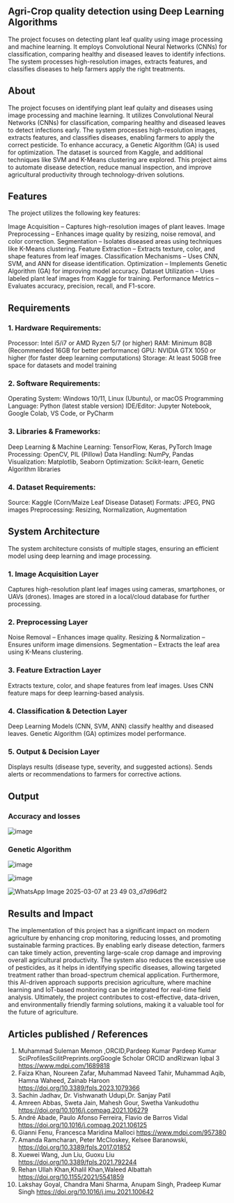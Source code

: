 ## Agri-Crop quality detection using Deep Learning Algorithms
The project focuses on detecting plant leaf quality using image processing and machine learning. It employs Convolutional Neural Networks (CNNs) for classification, comparing healthy and diseased leaves to identify infections. The system processes high-resolution images, extracts features, and classifies diseases to help farmers apply the right treatments.

## About
The project focuses on identifying plant leaf qulaity and diseases using image processing and machine learning. It utilizes Convolutional Neural Networks (CNNs) for classification, comparing healthy and diseased leaves to detect infections early. The system processes high-resolution images, extracts features, and classifies diseases, enabling farmers to apply the correct pesticide. To enhance accuracy, a Genetic Algorithm (GA) is used for optimization. The dataset is sourced from Kaggle, and additional techniques like SVM and K-Means clustering are explored. This project aims to automate disease detection, reduce manual inspection, and improve agricultural productivity through technology-driven solutions.

## Features
The project utilizes the following key features:

Image Acquisition – Captures high-resolution images of plant leaves.
Image Preprocessing – Enhances image quality by resizing, noise removal, and color correction.
Segmentation – Isolates diseased areas using techniques like K-Means clustering.
Feature Extraction – Extracts texture, color, and shape features from leaf images.
Classification Mechanisms – Uses CNN, SVM, and ANN for disease identification.
Optimization – Implements Genetic Algorithm (GA) for improving model accuracy.
Dataset Utilization – Uses labeled plant leaf images from Kaggle for training.
Performance Metrics – Evaluates accuracy, precision, recall, and F1-score.

## Requirements
### 1. Hardware Requirements:
Processor: Intel i5/i7 or AMD Ryzen 5/7 (or higher)
RAM: Minimum 8GB (Recommended 16GB for better performance)
GPU: NVIDIA GTX 1050 or higher (for faster deep learning computations)
Storage: At least 50GB free space for datasets and model training
### 2. Software Requirements:
Operating System: Windows 10/11, Linux (Ubuntu), or macOS
Programming Language: Python (latest stable version)
IDE/Editor: Jupyter Notebook, Google Colab, VS Code, or PyCharm
### 3. Libraries & Frameworks:
Deep Learning & Machine Learning: TensorFlow, Keras, PyTorch
Image Processing: OpenCV, PIL (Pillow)
Data Handling: NumPy, Pandas
Visualization: Matplotlib, Seaborn
Optimization: Scikit-learn, Genetic Algorithm libraries
### 4. Dataset Requirements:
Source: Kaggle (Corn/Maize Leaf Disease Dataset)
Formats: JPEG, PNG images
Preprocessing: Resizing, Normalization, Augmentation

## System Architecture
The system architecture consists of multiple stages, ensuring an efficient model using deep learning and image processing.

### 1. Image Acquisition Layer
Captures high-resolution plant leaf images using cameras, smartphones, or UAVs (drones).
Images are stored in a local/cloud database for further processing.
### 2. Preprocessing Layer
Noise Removal – Enhances image quality.
Resizing & Normalization – Ensures uniform image dimensions.
Segmentation – Extracts the leaf area using K-Means clustering.
### 3. Feature Extraction Layer
Extracts texture, color, and shape features from leaf images.
Uses CNN feature maps for deep learning-based analysis.
### 4. Classification & Detection Layer
Deep Learning Models (CNN, SVM, ANN) classify healthy and diseased leaves.
Genetic Algorithm (GA) optimizes model performance.
### 5. Output & Decision Layer
Displays results (disease type, severity, and suggested actions).
Sends alerts or recommendations to farmers for corrective actions.


## Output
### Accuracy and losses
![image](https://github.com/user-attachments/assets/b9f46cd4-5b89-41bf-994a-d337d8d65d4a)

### Genetic Algorithm
![image](https://github.com/user-attachments/assets/8d5b55d1-91c1-470b-9bc8-209487529d85)

![image](https://github.com/user-attachments/assets/a74b4559-9fd5-4b56-ac67-dc2ce3921a6a)


![WhatsApp Image 2025-03-07 at 23 49 03_d7d96df2](https://github.com/user-attachments/assets/3a696e75-cd47-4ca6-b998-68e788d4ef2d)

## Results and Impact

The implementation of this project has a significant impact on modern agriculture by enhancing crop monitoring, reducing losses, and promoting sustainable farming practices. By enabling early disease detection, farmers can take timely action, preventing large-scale crop damage and improving overall agricultural productivity. The system also reduces the excessive use of pesticides, as it helps in identifying specific diseases, allowing targeted treatment rather than broad-spectrum chemical application. Furthermore, this AI-driven approach supports precision agriculture, where machine learning and IoT-based monitoring can be integrated for real-time field analysis. Ultimately, the project contributes to cost-effective, data-driven, and environmentally friendly farming solutions, making it a valuable tool for the future of agriculture.

## Articles published / References
1. Muhammad Suleman Memon ,ORCID,Pardeep Kumar Pardeep Kumar SciProfilesScilitPreprints.orgGoogle Scholar ORCID andRizwan Iqbal 3 https://www.mdpi.com/1689818
2. Faiza Khan, Noureen Zafar, Muhammad Naveed Tahir, Muhammad Aqib, Hamna Waheed, Zainab Haroon
https://doi.org/10.3389/fpls.2023.1079366
3. Sachin Jadhav, Dr. Vishwanath Udupi,Dr. Sanjay Patil
4. Amreen Abbas, Sweta Jain, Mahesh Gour, Swetha Vankudothu https://doi.org/10.1016/j.compag.2021.106279
5. André Abade, Paulo Afonso Ferreira, Flavio de Barros Vidal https://doi.org/10.1016/j.compag.2021.106125
6. Gianni Fenu, Francesca Maridina Malloci https://www.mdpi.com/957380
7. Amanda Ramcharan, Peter McCloskey, Kelsee Baranowski, https://doi.org/10.3389/fpls.2017.01852
8. Xuewei Wang, Jun Liu, Guoxu Liu https://doi.org/10.3389/fpls.2021.792244
9. Rehan Ullah Khan,Khalil Khan,Waleed Albattah https://doi.org/10.1155/2021/5541859
10. Lakshay Goyal, Chandra Mani Sharma, Anupam Singh, Pradeep Kumar Singh
https://doi.org/10.1016/j.imu.2021.100642




